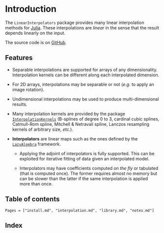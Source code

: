 # Introduction

The `LinearInterpolators` package provides many linear interpolation methods
for [Julia](https://julialang.org/). These interpolations are *linear* in the
sense that the result depends linearly on the input.

The source code is on [GitHub](https://github.com/emmt/LinearInterpolators.jl).


## Features

* Separable interpolations are supported for arrays of any dimensionality.
  Interpolation kernels can be different along each interpolated dimension.

* For 2D arrays, interpolations may be separable or not (*e.g.* to apply an
  image rotation).

* Undimensional interpolations may be used to produce multi-dimensional
  results.

* Many interpolation kernels are provided by the package
  [`InterpolationKernels`](https://github.com/emmt/InterpolationKernels.jl)
  (B-splines of degree 0 to 3, cardinal cubic splines, Catmull-Rom spline,
  Mitchell & Netravali spline, Lanczos resampling kernels of arbitrary size,
  *etc.*).

* **Interpolators** are linear maps such as the ones defined by the
  [`LazyAlgebra`](https://github.com/emmt/LazyAlgebra.jl) framework.

  - Applying the adjoint of interpolators is fully supported.  This can be
    exploited for iterative fitting of data given an interpolated model.

  - Interpolators may have coefficients computed *on the fly* or tabulated
    (that is computed once).  The former requires almost no memory but can be
    slower than the latter if the same interpolation is applied more than once.


## Table of contents

```@contents
Pages = ["install.md", "interpolation.md", "library.md", "notes.md"]
```

## Index

```@index
```
